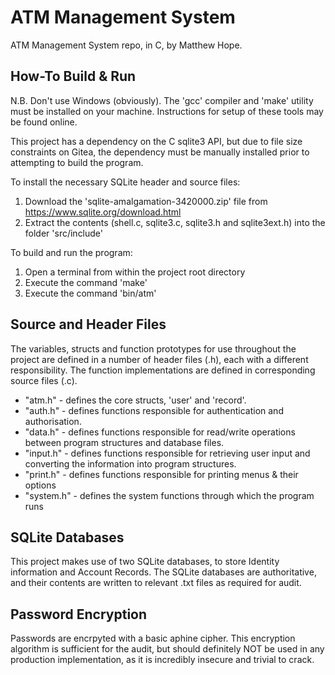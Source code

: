# ATM Management System

ATM Management System repo, in C, by Matthew Hope.

## How-To Build & Run

N.B. Don't use Windows (obviously). The 'gcc' compiler and 'make' utility must be installed on your machine.
Instructions for setup of these tools may be found online.

This project has a dependency on the C sqlite3 API, but due to file size constraints on Gitea,
the dependency must be manually installed prior to attempting to build the program.

To install the necessary SQLite header and source files:

1. Download the 'sqlite-amalgamation-3420000.zip' file from https://www.sqlite.org/download.html
2. Extract the contents (shell.c, sqlite3.c, sqlite3.h and sqlite3ext.h) into the folder 'src/include'

To build and run the program:

1. Open a terminal from within the project root directory
2. Execute the command 'make'
3. Execute the command 'bin/atm'

## Source and Header Files

The variables, structs and function prototypes for use throughout the project
are defined in a number of header files (.h), each with a different responsibility. The
function implementations are defined in corresponding source files (.c).

- "atm.h" - defines the core structs, 'user' and 'record'.
- "auth.h" - defines functions responsible for authentication and authorisation.
- "data.h" - defines functions responsible for read/write operations between program
structures and database files.
- "input.h" - defines functions responsible for retrieving user input and converting
the information into program structures.
- "print.h" - defines functions responsible for printing menus & their options
- "system.h" - defines the system functions through which the program runs

## SQLite Databases

This project makes use of two SQLite databases, to store Identity information
and Account Records. The SQLite databases are authoritative, and their contents
are written to relevant .txt files as required for audit.

## Password Encryption

Passwords are encrpyted with a basic aphine cipher. This encryption algorithm is sufficient
for the audit, but should definitely NOT be used in any production implementation, as it is
incredibly insecure and trivial to crack.


